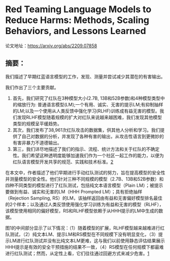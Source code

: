 

<!--
 * @version:
 * @Author:  StevenJokess（蔡舒起） https://github.com/StevenJokess
 * @Date: 2024-06-22 09:53:58
 * @LastEditors:  StevenJokess（蔡舒起） https://github.com/StevenJokess
 * @LastEditTime: 2024-06-22 10:23:24
 * @Description:
 * @Help me: make friends by a867907127@gmail.com and help me get some “foreign” things or service I need in life; 如有帮助，请资助，失业3年了。![支付宝收款码](https://github.com/StevenJokess/d2rl/blob/master/img/%E6%94%B6.jpg)
 * @TODO::
 * @Reference:
-->
# Red Teaming Language Models to Reduce Harms: Methods, Scaling Behaviors, and Lessons Learned

论文地址：https://arxiv.org/abs/2209.07858

## 摘要：

我们描述了早期红蓝语言模型的工作，发现、测量并尝试减少其潜在的有害输出。

我们作出了三个主要贡献。

1. 首先，我们研究了红队在3种模型大小(2.7B, 13B和52B参数)和4种模型类型中的缩放行为: 普通语言模型(LM);一个有用、诚实、无害的提示LM;有抑制抽样的LM;以及一个使用从人类反馈中强化学习(RLHF)训练成有益无害的模型。我们发现RLHF模型随着规模的扩大对红队来说越来越困难，我们发现其他模型类型的规模呈平缓趋势。
2. 其次，我们发布了38,961次红队攻击的数据集，供其他人分析和学习。我们提供了自己对数据的分析，并发现了各种有害的输出，从攻击性语言到更微妙的有害非暴力不道德输出。
3. 第三，我们详尽地描述了我们的指示、流程、统计方法和关于红队的不确定性。我们希望这种透明度能够加速我们作为一个社区一起工作的能力，以便为红队语言模型开发共享的规范、实践和技术标准。[2]



在本文中，作者描述了他们早期进行手动红队测试的努力，旨在提高模型的安全性并测量模型的安全性。他们针对三种不同规模的模型（2.7B、13B和52B参数）和四种不同类型的模型进行了红队测试，包括纯文本语言模型（Plain LM）；被提示要做到有益、诚实和无害的LM（HHH Prompted LM）；具有拒绝抽样（Rejection Sampling, RS）的LM，该抽样返回由有益和无害偏好模型排名最佳的2个样本；以及通过人类反馈使用强化学习训练为有益和无害的模型（RLHF），该模型使用相同的偏好模型，RS和RLHF模型依赖于从HHH提示的LM中生成的数据。


图1的中间部分显示了以下情况：（1）随着模型的扩展，RLHF模型越来越难进行红队测试，（2）纯文本LM、提示LM和RS模型在不同规模下没有明显变化，（3）提示LM进行红队测试并没有比纯文本LM更难，这与我们以前使用静态评估结果展示HHH提示是有效的安全干预措施的结果不一致，（4）RS模型在任何规模下都最难进行红队测试；然而，从定性上看，它们往往通过回避方式来减少危害。[1]

[1]: https://zhuanlan.zhihu.com/p/664096097
[2]: https://www.cnblogs.com/xuehuiping/p/17139990.html
